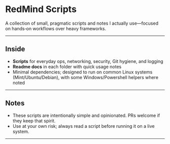 # RedMind Scripts

A collection of small, pragmatic scripts and notes I actually use—focused on hands‑on workflows over heavy frameworks.

---

## Inside

- **Scripts** for everyday ops, networking, security, Git hygiene, and logging
- **Readme docs** in each folder with quick usage notes
- Minimal dependencies; designed to run on common Linux systems (Mint/Ubuntu/Debian), with some Windows/Powershell helpers where noted

---

## Notes

- These scripts are intentionally simple and opinionated. PRs welcome if they keep that spirit.
- Use at your own risk; always read a script before running it on a live system.

---

